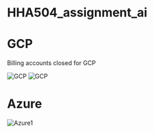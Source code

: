 # HHA504_assignment_ai
# GCP
Billing accounts closed for GCP

![GCP](https://github.com/user-attachments/assets/9161dca3-aae7-41a7-abf9-9a3915e45854)
![GCP](https://github.com/user-attachments/assets/850a7a83-0ae1-4609-8397-f19f5bc85fa2)


# Azure
![Azure1](https://github.com/user-attachments/assets/27907b05-dd3c-4c26-ad8a-b0d874aa3ac7)
